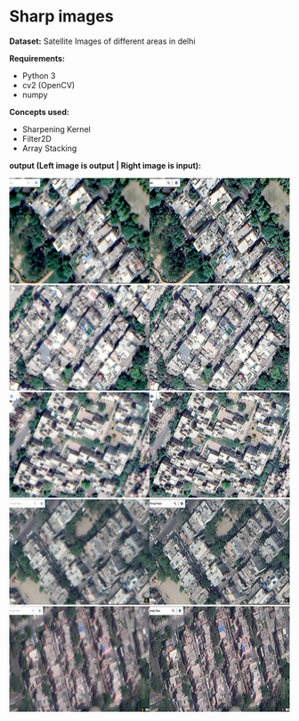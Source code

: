 # Sharp images

__Dataset:__ Satellite Images of different areas in delhi

__Requirements:__ 
  + Python 3
  + cv2 (OpenCV)
  + numpy
 
__Concepts used:__
  * Sharpening Kernel
  * Filter2D
  * Array Stacking
  
__output (Left image is output | Right image is input):__

![output1](sharpened_images/0.jpg "Image")
![output2](sharpened_images/5.jpg "Image")
![output3](sharpened_images/15.jpg "Image")
![output4](sharpened_images/34.jpg "Image")
![output5](sharpened_images/44.jpg "Image")
